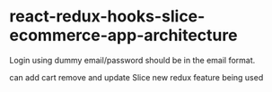 # react-redux-hooks-slice-ecommerce-app-architecture


Login using dummy email/password
should be in the email format.

can add cart remove and update
Slice new redux feature being used
